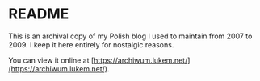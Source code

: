 # README

This is an archival copy of my Polish blog I used to maintain from 2007 to 2009. I keep it here entirely for nostalgic reasons.

You can view it online at [https://archiwum.lukem.net/](https://archiwum.lukem.net/).
